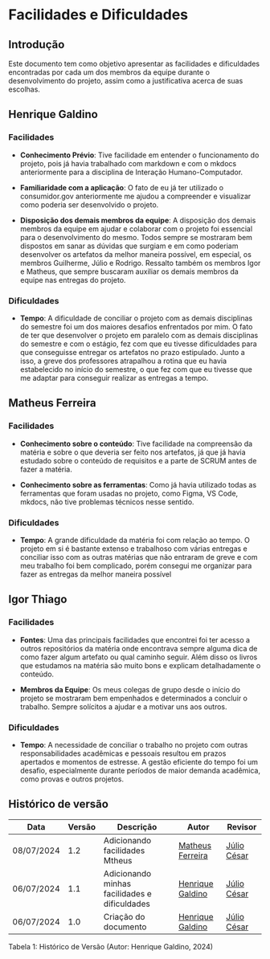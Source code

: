 # Facilidades e Dificuldades

## Introdução

Este documento tem como objetivo apresentar as facilidades e dificuldades encontradas por cada um dos membros da equipe durante o desenvolvimento do projeto, assim como a justificativa acerca de suas escolhas.

## Henrique Galdino

### Facilidades

- **Conhecimento Prévio**: Tive facilidade em entender o funcionamento do projeto, pois já havia trabalhado com markdown e com o mkdocs anteriormente para a disciplina de Interação Humano-Computador.

- **Familiaridade com a aplicação**: O fato de eu já ter utilizado o consumidor.gov anteriormente me ajudou a compreender e visualizar como poderia ser desenvolvido o projeto.

- **Disposição dos demais membros da equipe**: A disposição dos demais membros da equipe em ajudar e colaborar com o projeto foi essencial para o desenvolvimento do mesmo. Todos sempre se mostraram bem dispostos em sanar as dúvidas que surgiam e em como poderiam desenvolver os artefatos da melhor maneira possível, em especial, os membros Guilherme, Júlio e Rodrigo. Ressalto também os membros Igor e Matheus, que sempre buscaram auxiliar os demais membros da equipe nas entregas do projeto.

### Dificuldades

- **Tempo**: A dificuldade de conciliar o projeto com as demais disciplinas do semestre foi um dos maiores desafios enfrentados por mim. O fato de ter que desenvolver o projeto em paralelo com as demais disciplinas do semestre e com o estágio, fez com que eu tivesse dificuldades para que conseguisse entregar os artefatos no prazo estipulado. Junto a isso, a greve dos professores atrapalhou a rotina que eu havia estabelecido no início do semestre, o que fez com que eu tivesse que me adaptar para conseguir realizar as entregas a tempo.

## Matheus Ferreira

### Facilidades

- **Conhecimento sobre o conteúdo**: Tive facilidade na compreensão da matéria e sobre o que deveria ser feito nos artefatos, já que já havia estudado sobre o conteúdo de requisitos e a parte de SCRUM antes de fazer a matéria.

- **Conhecimento sobre as ferramentas**: Como já havia utilizado todas as ferramentas que foram usadas no projeto, como Figma, VS Code, mkdocs, não tive problemas técnicos nesse sentido.

### Dificuldades

- **Tempo**: A grande dificuldade da matéria foi com relação ao tempo. O projeto em si é bastante extenso e trabalhoso com várias entregas e conciliar isso com as outras matérias que não entraram de greve e com meu trabalho foi bem complicado, porém consegui me organizar para fazer as entregas da melhor maneira possível

## Igor Thiago

### Facilidades

- **Fontes**: Uma das principais facilidades que encontrei foi ter acesso a outros repositórios da matéria onde encontrava sempre alguma dica de como fazer algum artefato ou qual caminho seguir. Além disso os livros que estudamos na matéria são muito bons e explicam detalhadamente o conteúdo.

- **Membros da Equipe**: Os meus colegas de grupo desde o início do projeto se mostraram bem empenhados e determinados a concluir o trabalho. Sempre solícitos a ajudar e a motivar uns aos outros.

### Dificuldades

- **Tempo**: A necessidade de conciliar o trabalho no projeto com outras responsabilidades acadêmicas e pessoais resultou em prazos apertados e momentos de estresse. A gestão eficiente do tempo foi um desafio, especialmente durante períodos de maior demanda acadêmica, como provas e outros projetos.

## Histórico de versão

| Data | Versão | Descrição | Autor | Revisor |
| --- | --- | --- | --- | --- |
| 08/07/2024 | 1.2 | Adicionando facilidades Mtheus | [Matheus Ferreira](https://github.com/matferreira1) | [Júlio César](https://github.com/Julio1099)|
| 06/07/2024 | 1.1 | Adicionando minhas facilidades e dificuldades | [Henrique Galdino](https://github.com/hgaldino05) | [Júlio César](https://github.com/Julio1099)|
| 06/07/2024 | 1.0 | Criação do documento | [Henrique Galdino](https://github.com/hgaldino05) | [Júlio César](https://github.com/Julio1099)|

<div align ="center">
<figcaption align="left">Tabela 1: Histórico de Versão (Autor: Henrique Galdino, 2024)</figcaption>
</div>
<br/>